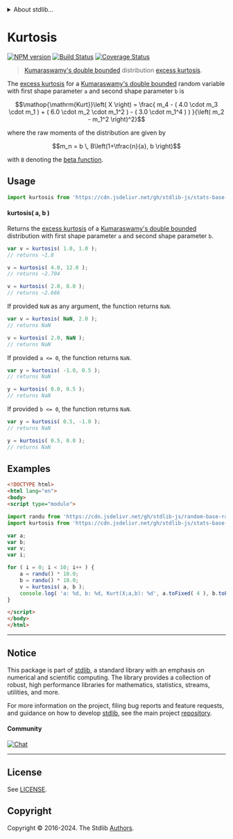<!--

@license Apache-2.0

Copyright (c) 2018 The Stdlib Authors.

Licensed under the Apache License, Version 2.0 (the "License");
you may not use this file except in compliance with the License.
You may obtain a copy of the License at

   http://www.apache.org/licenses/LICENSE-2.0

Unless required by applicable law or agreed to in writing, software
distributed under the License is distributed on an "AS IS" BASIS,
WITHOUT WARRANTIES OR CONDITIONS OF ANY KIND, either express or implied.
See the License for the specific language governing permissions and
limitations under the License.

-->


<details>
  <summary>
    About stdlib...
  </summary>
  <p>We believe in a future in which the web is a preferred environment for numerical computation. To help realize this future, we've built stdlib. stdlib is a standard library, with an emphasis on numerical and scientific computation, written in JavaScript (and C) for execution in browsers and in Node.js.</p>
  <p>The library is fully decomposable, being architected in such a way that you can swap out and mix and match APIs and functionality to cater to your exact preferences and use cases.</p>
  <p>When you use stdlib, you can be absolutely certain that you are using the most thorough, rigorous, well-written, studied, documented, tested, measured, and high-quality code out there.</p>
  <p>To join us in bringing numerical computing to the web, get started by checking us out on <a href="https://github.com/stdlib-js/stdlib">GitHub</a>, and please consider <a href="https://opencollective.com/stdlib">financially supporting stdlib</a>. We greatly appreciate your continued support!</p>
</details>

# Kurtosis

[![NPM version][npm-image]][npm-url] [![Build Status][test-image]][test-url] [![Coverage Status][coverage-image]][coverage-url] <!-- [![dependencies][dependencies-image]][dependencies-url] -->

> [Kumaraswamy's double bounded][kumaraswamy-distribution] distribution [excess kurtosis][kurtosis].

<!-- Section to include introductory text. Make sure to keep an empty line after the intro `section` element and another before the `/section` close. -->

<section class="intro">

The [excess kurtosis][kurtosis] for a [Kumaraswamy's double bounded][kumaraswamy-distribution] random variable with first shape parameter `a` and second shape parameter `b` is

<!-- <equation class="equation" label="eq:kumaraswamy_kurtosis" align="center" raw="\operatorname{Kurt}\left( X \right) = \frac{ m_4 - ( 4.0 \cdot m_3 \cdot m_1 ) + ( 6.0 \cdot m_2 \cdot m_1^2 ) - ( 3.0 \cdot m_1^4 ) ) }{\left( m_2 - m_1^2 \right)^2}" alt="Excess kurtosis for a Kumaraswamy's double bounded distribution."> -->

```math
\mathop{\mathrm{Kurt}}\left( X \right) = \frac{ m_4 - ( 4.0 \cdot m_3 \cdot m_1 ) + ( 6.0 \cdot m_2 \cdot m_1^2 ) - ( 3.0 \cdot m_1^4 ) ) }{\left( m_2 - m_1^2 \right)^2}
```

<!-- <div class="equation" align="center" data-raw-text="\operatorname{Kurt}\left( X \right) = \frac{ m_4 - ( 4.0 \cdot m_3 \cdot m_1 ) + ( 6.0 \cdot m_2 \cdot m_1^2 ) - ( 3.0 \cdot m_1^4 ) ) }{\left( m_2 - m_1^2 \right)^2}" data-equation="eq:kumaraswamy_kurtosis">
    <img src="https://cdn.jsdelivr.net/gh/stdlib-js/stdlib@591cf9d5c3a0cd3c1ceec961e5c49d73a68374cb/lib/node_modules/@stdlib/stats/base/dists/kumaraswamy/kurtosis/docs/img/equation_kumaraswamy_kurtosis.svg" alt="Excess kurtosis for a Kumaraswamy's double bounded distribution.">
    <br>
</div> -->

<!-- </equation> -->

where the raw moments of the distribution are given by

<!-- <equation class="equation" label="eq:kumaraswamy_raw_moments" align="center" raw="m_n = b \, B\left(1+\tfrac{n}{a}, b \right)" alt="Raw moments for a Kumaraswamy's double bounded distribution."> -->

```math
m_n = b \, B\left(1+\tfrac{n}{a}, b \right)
```

<!-- <div class="equation" align="center" data-raw-text="m_n = b \, B\left(1+\tfrac{n}{a}, b \right)" data-equation="eq:kumaraswamy_raw_moments">
    <img src="https://cdn.jsdelivr.net/gh/stdlib-js/stdlib@591cf9d5c3a0cd3c1ceec961e5c49d73a68374cb/lib/node_modules/@stdlib/stats/base/dists/kumaraswamy/kurtosis/docs/img/equation_kumaraswamy_raw_moments.svg" alt="Raw moments for a Kumaraswamy's double bounded distribution.">
    <br>
</div> -->

<!-- </equation> -->

with `B` denoting the [beta function][beta-function].

</section>

<!-- /.intro -->

<!-- Package usage documentation. -->



<section class="usage">

## Usage

```javascript
import kurtosis from 'https://cdn.jsdelivr.net/gh/stdlib-js/stats-base-dists-kumaraswamy-kurtosis@esm/index.mjs';
```

#### kurtosis( a, b )

Returns the [excess kurtosis][kurtosis] of a [Kumaraswamy's double bounded][kumaraswamy-distribution] distribution with first shape parameter `a` and second shape parameter `b`.

```javascript
var v = kurtosis( 1.0, 1.0 );
// returns ~1.8

v = kurtosis( 4.0, 12.0 );
// returns ~2.704

v = kurtosis( 2.0, 8.0 );
// returns ~2.666
```

If provided `NaN` as any argument, the function returns `NaN`.

```javascript
var v = kurtosis( NaN, 2.0 );
// returns NaN

v = kurtosis( 2.0, NaN );
// returns NaN
```

If provided `a <= 0`, the function returns `NaN`.

```javascript
var y = kurtosis( -1.0, 0.5 );
// returns NaN

y = kurtosis( 0.0, 0.5 );
// returns NaN
```

If provided `b <= 0`, the function returns `NaN`.

```javascript
var y = kurtosis( 0.5, -1.0 );
// returns NaN

y = kurtosis( 0.5, 0.0 );
// returns NaN
```

</section>

<!-- /.usage -->

<!-- Package usage notes. Make sure to keep an empty line after the `section` element and another before the `/section` close. -->

<section class="notes">

</section>

<!-- /.notes -->

<!-- Package usage examples. -->

<section class="examples">

## Examples

<!-- eslint no-undef: "error" -->

```html
<!DOCTYPE html>
<html lang="en">
<body>
<script type="module">

import randu from 'https://cdn.jsdelivr.net/gh/stdlib-js/random-base-randu@esm/index.mjs';
import kurtosis from 'https://cdn.jsdelivr.net/gh/stdlib-js/stats-base-dists-kumaraswamy-kurtosis@esm/index.mjs';

var a;
var b;
var v;
var i;

for ( i = 0; i < 10; i++ ) {
    a = randu() * 10.0;
    b = randu() * 10.0;
    v = kurtosis( a, b );
    console.log( 'a: %d, b: %d, Kurt(X;a,b): %d', a.toFixed( 4 ), b.toFixed( 4 ), v.toFixed( 4 ) );
}

</script>
</body>
</html>
```

</section>

<!-- /.examples -->

<!-- Section to include cited references. If references are included, add a horizontal rule *before* the section. Make sure to keep an empty line after the `section` element and another before the `/section` close. -->

<section class="references">

</section>

<!-- /.references -->

<!-- Section for related `stdlib` packages. Do not manually edit this section, as it is automatically populated. -->

<section class="related">

</section>

<!-- /.related -->

<!-- Section for all links. Make sure to keep an empty line after the `section` element and another before the `/section` close. -->


<section class="main-repo" >

* * *

## Notice

This package is part of [stdlib][stdlib], a standard library with an emphasis on numerical and scientific computing. The library provides a collection of robust, high performance libraries for mathematics, statistics, streams, utilities, and more.

For more information on the project, filing bug reports and feature requests, and guidance on how to develop [stdlib][stdlib], see the main project [repository][stdlib].

#### Community

[![Chat][chat-image]][chat-url]

---

## License

See [LICENSE][stdlib-license].


## Copyright

Copyright &copy; 2016-2024. The Stdlib [Authors][stdlib-authors].

</section>

<!-- /.stdlib -->

<!-- Section for all links. Make sure to keep an empty line after the `section` element and another before the `/section` close. -->

<section class="links">

[npm-image]: http://img.shields.io/npm/v/@stdlib/stats-base-dists-kumaraswamy-kurtosis.svg
[npm-url]: https://npmjs.org/package/@stdlib/stats-base-dists-kumaraswamy-kurtosis

[test-image]: https://github.com/stdlib-js/stats-base-dists-kumaraswamy-kurtosis/actions/workflows/test.yml/badge.svg?branch=v0.2.2
[test-url]: https://github.com/stdlib-js/stats-base-dists-kumaraswamy-kurtosis/actions/workflows/test.yml?query=branch:v0.2.2

[coverage-image]: https://img.shields.io/codecov/c/github/stdlib-js/stats-base-dists-kumaraswamy-kurtosis/main.svg
[coverage-url]: https://codecov.io/github/stdlib-js/stats-base-dists-kumaraswamy-kurtosis?branch=main

<!--

[dependencies-image]: https://img.shields.io/david/stdlib-js/stats-base-dists-kumaraswamy-kurtosis.svg
[dependencies-url]: https://david-dm.org/stdlib-js/stats-base-dists-kumaraswamy-kurtosis/main

-->

[chat-image]: https://img.shields.io/gitter/room/stdlib-js/stdlib.svg
[chat-url]: https://app.gitter.im/#/room/#stdlib-js_stdlib:gitter.im

[stdlib]: https://github.com/stdlib-js/stdlib

[stdlib-authors]: https://github.com/stdlib-js/stdlib/graphs/contributors

[umd]: https://github.com/umdjs/umd
[es-module]: https://developer.mozilla.org/en-US/docs/Web/JavaScript/Guide/Modules

[deno-url]: https://github.com/stdlib-js/stats-base-dists-kumaraswamy-kurtosis/tree/deno
[deno-readme]: https://github.com/stdlib-js/stats-base-dists-kumaraswamy-kurtosis/blob/deno/README.md
[umd-url]: https://github.com/stdlib-js/stats-base-dists-kumaraswamy-kurtosis/tree/umd
[umd-readme]: https://github.com/stdlib-js/stats-base-dists-kumaraswamy-kurtosis/blob/umd/README.md
[esm-url]: https://github.com/stdlib-js/stats-base-dists-kumaraswamy-kurtosis/tree/esm
[esm-readme]: https://github.com/stdlib-js/stats-base-dists-kumaraswamy-kurtosis/blob/esm/README.md
[branches-url]: https://github.com/stdlib-js/stats-base-dists-kumaraswamy-kurtosis/blob/main/branches.md

[stdlib-license]: https://raw.githubusercontent.com/stdlib-js/stats-base-dists-kumaraswamy-kurtosis/main/LICENSE

[beta-function]: https://en.wikipedia.org/wiki/Beta_function

[kumaraswamy-distribution]: https://en.wikipedia.org/wiki/Kumaraswamy_distribution

[kurtosis]: https://en.wikipedia.org/wiki/Kurtosis

</section>

<!-- /.links -->
